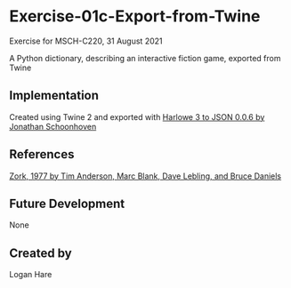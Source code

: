# Exercise-01c-Export-from-Twine
Exercise for MSCH-C220, 31 August 2021

A Python dictionary, describing an interactive fiction game, exported from Twine

## Implementation
Created using Twine 2 and exported with [Harlowe 3 to JSON 0.0.6 by Jonathan Schoonhoven](https://github.com/jtschoonhoven/twine-to-json)

## References
[Zork, 1977 by Tim Anderson, Marc Blank, Dave Lebling, and Bruce Daniels](https://en.wikipedia.org/wiki/Zork)

## Future Development
None

## Created by
Logan Hare
